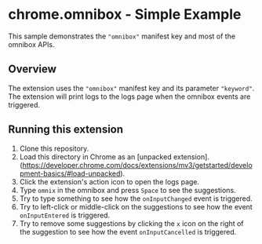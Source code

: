 # chrome.omnibox - Simple Example

This sample demonstrates the `"omnibox"` manifest key and most of the omnibox APIs.

## Overview

The extension uses the `"omnibox"` manifest key and its parameter `"keyword"`. The extension will print logs to the logs page when the omnibox events are triggered.

## Running this extension

1. Clone this repository.
2. Load this directory in Chrome as an [unpacked extension].(https://developer.chrome.com/docs/extensions/mv3/getstarted/development-basics/#load-unpacked).
3. Click the extension's action icon to open the logs page.
4. Type `omnix` in the omnibox and press `Space` to see the suggestions.
5. Try to type something to see how the `onInputChanged` event is triggered.
6. Try to left-click or middle-click on the suggestions to see how the event `onInputEntered` is triggered.
7. Try to remove some suggestions by clicking the `x` icon on the right of the suggestion to see how the event `onInputCancelled` is triggered.

